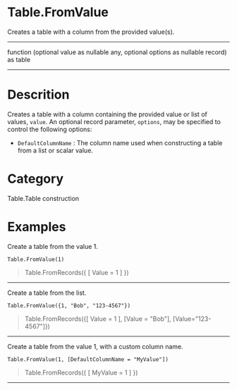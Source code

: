 ﻿# Table.FromValue
Creates a table with a column from the provided value(s).
***
function (optional value as nullable any, optional options as nullable record) as table
***
# Descrition 
Creates a table with a column containing the provided value or list of values, <code>value</code>. An optional record parameter, <code>options</code>, may be specified to control the following options:
    <ul>
    <li> <code>DefaultColumnName</code> : The column name used when constructing a table from a list or scalar value.</li>
    </ul>
  
# Category 
Table.Table construction
# Examples 
Create a table from the value 1.
```
Table.FromValue(1)
```
> Table.FromRecords({ [ Value = 1 ] })
***
Create a table from the list.
```
Table.FromValue({1, "Bob", "123-4567"})
```
> Table.FromRecords({[ Value = 1 ], [Value = "Bob"], [Value="123-4567"]})
***
Create a table from the value 1, with a custom column name.
```
Table.FromValue(1, [DefaultColumnName = "MyValue"])
```
> Table.FromRecords({ [ MyValue = 1 ] })
***
